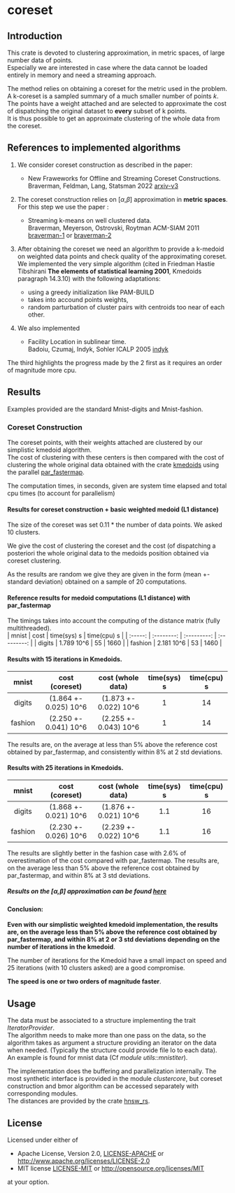 # coreset

## Introduction 
This crate is devoted to clustering approximation, in metric spaces, of large number data of points.  
Especially we are interested in case where the data cannot be loaded entirely in memory and need a streaming approach.

The method relies on obtaining a coreset for the metric used in the problem.  
A k-coreset is a sampled summary of a much smaller number of points *k*. The points have a weight attached and are selected to approximate the cost of dispatching the original dataset to **every** subset of k points.  
It is thus possible to get an approximate clustering of the whole data from the coreset.

## References to implemented algorithms

1. We consider coreset construction as described in the paper:  
    -  New Fraweworks for Offline and Streaming Coreset Constructions.   
           Braverman, Feldman, Lang, Statsman 2022
           [arxiv-v3](https://arxiv.org/abs/1612.00889)



2. The coreset construction relies on  [$\alpha$,$\beta$] approximation in **metric spaces**.  For this step we use the paper :
    - Streaming k-means on well clustered data.  
                Braverman, Meyerson, Ostrovski, Roytman ACM-SIAM 2011 
                [braverman-1](https://web.cs.ucla.edu/~rafail/PUBLIC/116.pdf) or [braverman-2](https://dl.acm.org/doi/10.5555/2133036.2133039)

3. After obtaining the coreset we need an algorithm to provide a k-medoid on weighted data points and check quality of the approximating coreset. We implemented the very simple algorithm (cited in Friedman Hastie Tibshirani **The elements of statistical learning 2001**, Kmedoids paragraph 14.3.10) with the following adaptations:

    - using a greedy initialization like PAM-BUILD
    - takes into accound points weights,
    - random parturbation of cluster pairs with centroids too near of each other.

4. We also implemented 
   -  Facility Location in sublinear time.   
       Badoiu, Czumaj, Indyk, Sohler ICALP 2005
       [indyk](https://people.csail.mit.edu/indyk/fl.pdf)

The third  highlights the progress made by the 2 first as it requires an order of magnitude more cpu.


## Results

Examples provided are the standard Mnist-digits and Mnist-fashion.

###  Coreset Construction

The coreset points, with their weights attached are clustered by our simplistic kmedoid algorithm.  
The cost of clustering with these centers is then compared with the cost of clustering the whole original data obtained
with the crate [kmedoids](https://crates.io/crates/kmedoids) using the parallel [par_fastermap](https://docs.rs/kmedoids/0.5.0/kmedoids/fn.par_fasterpam.html).

The computation times, in seconds, given are system time elapsed and total cpu times (to account for parallelism) 


#### Results for coreset construction + basic weighted medoid  (L1 distance) 

The size of the coreset was set 0.11 * the number of data points. We asked 10 clusters.

We give the  cost of clustering the coreset and the cost (of dispatching a posteriori the whole original data to the medoids position obtained via coreset clustering.  

As the results are random we give  they are given in the form (mean +-standard deviation) obtained on a sample of 20 computations.  



#### Reference results for medoid computations (L1 distance) with par_fastermap

The timings takes into account the computing of the distance matrix (fully multithreaded).  
|  mnist  |    cost    | time(sys) s | time(cpu) s |
| :-----: | :--------: | :---------: | :---------: |
| digits  | 1.789 10^6 |     55      |    1660     |
| fashion | 2.181 10^6 |     53      |    1460     |



#### Results with 15 iterations in Kmedoids.


|  mnist  |    cost (coreset)     |   cost (whole data)   | time(sys) s | time(cpu) s |
| :-----: | :-------------------: | :-------------------: | :---------: | :---------: |
| digits  | (1.864 +- 0.025) 10^6 | (1.873 +- 0.022) 10^6 |      1      |     14      |
| fashion | (2.250 +- 0.041) 10^6 | (2.255 +- 0.043) 10^6 |      1      |     14      |

The results are, on the average at less than 5% above the reference cost obtained by par_fastermap, and consistently within 8% at 2 std deviations.


#### Results with 25 iterations in Kmedoids.


|  mnist  |    cost (coreset)     |   cost (whole data)   | time(sys) s | time(cpu) s |
| :-----: | :-------------------: | :-------------------: | :---------: | :---------: |
| digits  | (1.868 +- 0.021) 10^6 | (1.876 +- 0.021) 10^6 |     1.1     |     16      |
| fashion | (2.230 +- 0.026) 10^6 | (2.239 +- 0.022) 10^6 |     1.1     |     16      |

The results are slightly better in the fashion case with 2.6% of overestimation of the cost compared with par_fastermap. 
The results are, on the average less than 5% above the reference cost obtained by par_fastermap, and within 8% at 3 std deviations.

##### Results on the [$\alpha$,$\beta$] approximation can be found [here](./bmor.md)


#### Conclusion:

**Even with our simplistic weighted kmedoid implementation, the results are, on the average less than 5% above the reference cost obtained by par_fastermap, and  within 8% at 2 or 3 std deviations depending on the number of iterations in the kmedoid**. 

The number of iterations for the Kmedoid have a small impact on speed and 25 iterations (with 10 clusters asked) are a good compromise.  

**The speed is one or two orders of magnitude faster**.






## Usage 

The data must be associated to a structure implementing the trait *IteratorProvider*.  
The algorithm needs to make more than one pass on the data, so the algorithm takes as argument a structure  providing
an iterator on the data when needed. (Typically the structure could provide file Io to each data).  
An example is found for mnist data (Cf *module utils::mnistiter*).  

The implementation does the buffering and parallelization internally.
The most synthetic interface is provided in the module *clustercore*, but coreset construction and bmor algorithm can be accessed separately with
corresponding modules.  
The distances are provided by the crate [hnsw_rs](https://crates.io/crates/hnsw_rs).

## License

Licensed under either of

* Apache License, Version 2.0, [LICENSE-APACHE](LICENSE-APACHE) or <http://www.apache.org/licenses/LICENSE-2.0>
* MIT license [LICENSE-MIT](LICENSE-MIT) or <http://opensource.org/licenses/MIT>

at your option.